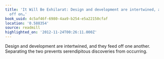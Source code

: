 ```yaml
---
title: 'It Will Be Exhilarat: Design and development are intertwined, and they feed
  off on…'
book_uuid: 4c5af46f-6980-4aa9-b254-e5a22150cfaf
location: '0.588354'
source: readmill
highlighted_on: '2012-11-24T00:26:11.000Z'
---
```


Design and development are intertwined, and they feed off one another. Separating the two prevents serendipitous discoveries from occurring.